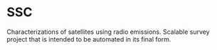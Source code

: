 # SSC
Characterizations of satellites using radio emissions. Scalable survey project that is intended to be automated in its final form.
